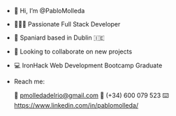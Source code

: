 - 👋 Hi, I’m @PabloMolleda

- 👨🏻‍💻 Passionate Full Stack Developer

- 📍 Spaniard based in Dublin 🇮🇪 

- 💞️ Looking to collaborate on new projects

- 💻 IronHack Web Development Bootcamp Graduate

- Reach me: 
    
    📩 pmolledadelrio@gmail.com 
    📱 (+34) 600 079 523 
    ⌨️ https://www.linkedin.com/in/pablomolleda/ 
   
   
